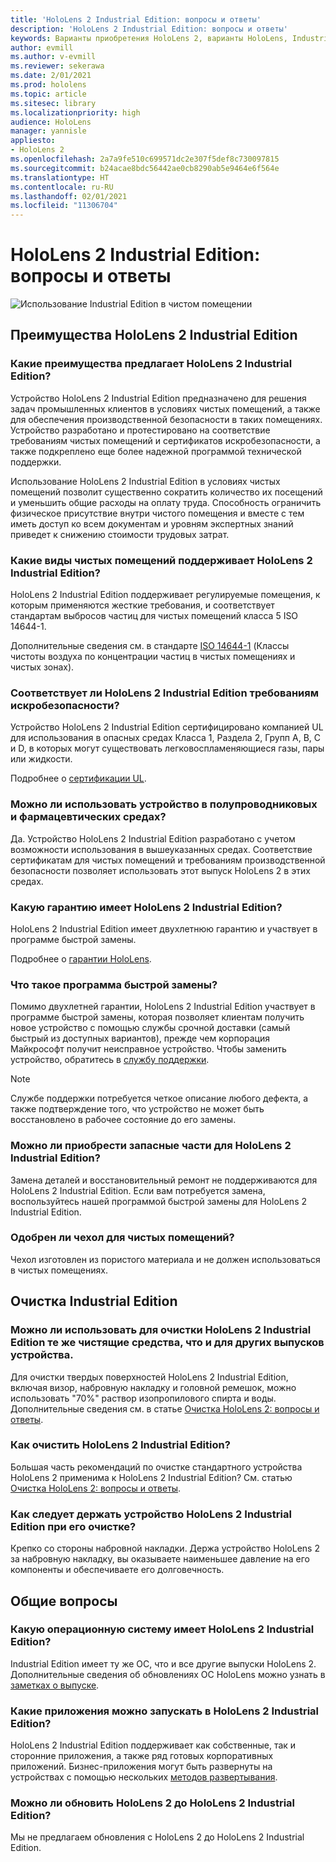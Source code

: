 ```yaml
---
title: 'HoloLens 2 Industrial Edition: вопросы и ответы'
description: 'HoloLens 2 Industrial Edition: вопросы и ответы'
keywords: Варианты приобретения HoloLens 2, варианты HoloLens, Industrial Edition
author: evmill
ms.author: v-evmill
ms.reviewer: sekerawa
ms.date: 2/01/2021
ms.prod: hololens
ms.topic: article
ms.sitesec: library
ms.localizationpriority: high
audience: HoloLens
manager: yannisle
appliesto:
- HoloLens 2
ms.openlocfilehash: 2a7a9fe510c699571dc2e307f5def8c730097815
ms.sourcegitcommit: b24acae8bdc56442ae0cb8290ab5e9464e6f564e
ms.translationtype: HT
ms.contentlocale: ru-RU
ms.lasthandoff: 02/01/2021
ms.locfileid: "11306704"
---
```

# HoloLens 2 Industrial Edition: вопросы и ответы

![Использование Industrial Edition в чистом помещении](./images/industrial-edition.jpg)

## Преимущества HoloLens 2 Industrial Edition

### Какие преимущества предлагает HoloLens 2 Industrial Edition?

Устройство HoloLens 2 Industrial Edition предназначено для решения задач промышленных клиентов в условиях чистых помещений, а также для обеспечения производственной безопасности в таких помещениях. Устройство разработано и протестировано на соответствие требованиям чистых помещений и сертификатов искробезопасности, а также подкреплено еще более надежной программой технической поддержки.

Использование HoloLens 2 Industrial Edition в условиях чистых помещений позволит существенно сократить количество их посещений и уменьшить общие расходы на оплату труда. Способность ограничить физическое присутствие внутри чистого помещения и вместе с тем иметь доступ ко всем документам и уровням экспертных знаний приведет к снижению стоимости трудовых затрат.

### Какие виды чистых помещений поддерживает HoloLens 2 Industrial Edition?

HoloLens 2 Industrial Edition поддерживает регулируемые помещения, к которым применяются жесткие требования, и соответствует стандартам выбросов частиц для чистых помещений класса 5 ISO 14644-1.

Дополнительные сведения см. в стандарте [ISO 14644-1](https://www.iso.org/standard/53394.html) (Классы чистоты воздуха по концентрации частиц в чистых помещениях и чистых зонах).

### Соответствует ли HoloLens 2 Industrial Edition требованиям искробезопасности?

Устройство HoloLens 2 Industrial Edition сертифицировано компанией UL для использования в опасных средах Класса 1, Раздела 2, Групп A, B, C и D, в которых могут существовать легковоспламеняющиеся газы, пары или жидкости.

Подробнее о [сертификации UL](https://www.ul.com/services/ul-and-c-ul-hazardous-areas-certification-north-america?csrf-token=CIwNZNlR4XbisJF39I8yWnWX9wX4WFoz&amp;Search=UL+Class+I%2C+Dev+2+&amp;search-submit=Search).

### Можно ли использовать устройство в полупроводниковых и фармацевтических средах?

Да. Устройство HoloLens 2 Industrial Edition разработано с учетом возможности использования в вышеуказанных средах. Соответствие сертификатам для чистых помещений и требованиям производственной безопасности позволяет использовать этот выпуск HoloLens 2 в этих средах.

### Какую гарантию имеет HoloLens 2 Industrial Edition?

HoloLens 2 Industrial Edition имеет двухлетнюю гарантию и участвует в программе быстрой замены.

Подробнее о [гарантии HoloLens](https://support.microsoft.com/warranty).

### Что такое программа быстрой замены?

Помимо двухлетней гарантии, HoloLens 2 Industrial Edition участвует в программе быстрой замены, которая позволяет клиентам получить новое устройство с помощью службы срочной доставки (самый быстрый из доступных вариантов), прежде чем корпорация Майкрософт получит неисправное устройство. Чтобы заменить устройство, обратитесь в [службу поддержки](https://aka.ms/hololenssupport).

> [!NOTE]
> Службе поддержки потребуется четкое описание любого дефекта, а также подтверждение того, что устройство не может быть восстановлено в рабочее состояние до его замены.

### Можно ли приобрести запасные части для HoloLens 2 Industrial Edition?

Замена деталей и восстановительный ремонт не поддерживаются для HoloLens 2 Industrial Edition. Если вам потребуется замена, воспользуйтесь нашей программой быстрой замены для HoloLens 2 Industrial Edition.

### Одобрен ли чехол для чистых помещений?

Чехол изготовлен из пористого материала и не должен использоваться в чистых помещениях.

## Очистка Industrial Edition

### Можно ли использовать для очистки HoloLens 2 Industrial Edition те же чистящие средства, что и для других выпусков устройства.

Для очистки твердых поверхностей HoloLens 2 Industrial Edition, включая визор, набровную накладку и головной ремешок, можно использовать &quot;70%&quot; раствор изопропилового спирта и воды. Дополнительные сведения см. в статье [Очистка HoloLens 2: вопросы и ответы](https://docs.microsoft.com/hololens/hololens2-maintenance).

### Как очистить HoloLens 2 Industrial Edition?

Большая часть рекомендаций по очистке стандартного устройства HoloLens 2 применима к HoloLens 2 Industrial Edition? См. статью [Очистка HoloLens 2: вопросы и ответы](https://docs.microsoft.com/hololens/hololens2-maintenance).

### Как следует держать устройство HoloLens 2 Industrial Edition при его очистке?

Крепко со стороны набровной накладки. Держа устройство HoloLens 2 за набровную накладку, вы оказываете наименьшее давление на его компоненты и обеспечиваете его долговечность.

## Общие вопросы

### Какую операционную систему имеет HoloLens 2 Industrial Edition?

Industrial Edition имеет ту же ОС, что и все другие выпуски HoloLens 2. Дополнительные сведения об обновлениях ОС HoloLens можно узнать в [заметках о выпуске](hololens-release-notes.md).

### Какие приложения можно запускать в HoloLens 2 Industrial Edition?

HoloLens 2 Industrial Edition поддерживает как собственные, так и сторонние приложения, а также ряд готовых корпоративных приложений. Бизнес-приложения могут быть развернуты на устройствах с помощью нескольких [методов развертывания](https://docs.microsoft.com/hololens/app-deploy-overview).

### Можно ли обновить HoloLens 2 до HoloLens 2 Industrial Edition?

Мы не предлагаем обновления с HoloLens 2 до HoloLens 2 Industrial Edition.
